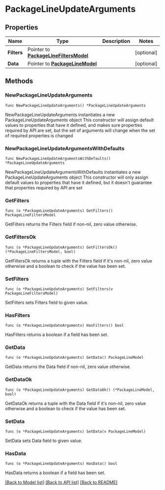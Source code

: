 # PackageLineUpdateArguments

## Properties

Name | Type | Description | Notes
------------ | ------------- | ------------- | -------------
**Filters** | Pointer to [**PackageLineFiltersModel**](PackageLineFiltersModel.md) |  | [optional] 
**Data** | Pointer to [**PackageLineModel**](PackageLineModel.md) |  | [optional] 

## Methods

### NewPackageLineUpdateArguments

`func NewPackageLineUpdateArguments() *PackageLineUpdateArguments`

NewPackageLineUpdateArguments instantiates a new PackageLineUpdateArguments object
This constructor will assign default values to properties that have it defined,
and makes sure properties required by API are set, but the set of arguments
will change when the set of required properties is changed

### NewPackageLineUpdateArgumentsWithDefaults

`func NewPackageLineUpdateArgumentsWithDefaults() *PackageLineUpdateArguments`

NewPackageLineUpdateArgumentsWithDefaults instantiates a new PackageLineUpdateArguments object
This constructor will only assign default values to properties that have it defined,
but it doesn't guarantee that properties required by API are set

### GetFilters

`func (o *PackageLineUpdateArguments) GetFilters() PackageLineFiltersModel`

GetFilters returns the Filters field if non-nil, zero value otherwise.

### GetFiltersOk

`func (o *PackageLineUpdateArguments) GetFiltersOk() (*PackageLineFiltersModel, bool)`

GetFiltersOk returns a tuple with the Filters field if it's non-nil, zero value otherwise
and a boolean to check if the value has been set.

### SetFilters

`func (o *PackageLineUpdateArguments) SetFilters(v PackageLineFiltersModel)`

SetFilters sets Filters field to given value.

### HasFilters

`func (o *PackageLineUpdateArguments) HasFilters() bool`

HasFilters returns a boolean if a field has been set.

### GetData

`func (o *PackageLineUpdateArguments) GetData() PackageLineModel`

GetData returns the Data field if non-nil, zero value otherwise.

### GetDataOk

`func (o *PackageLineUpdateArguments) GetDataOk() (*PackageLineModel, bool)`

GetDataOk returns a tuple with the Data field if it's non-nil, zero value otherwise
and a boolean to check if the value has been set.

### SetData

`func (o *PackageLineUpdateArguments) SetData(v PackageLineModel)`

SetData sets Data field to given value.

### HasData

`func (o *PackageLineUpdateArguments) HasData() bool`

HasData returns a boolean if a field has been set.


[[Back to Model list]](../README.md#documentation-for-models) [[Back to API list]](../README.md#documentation-for-api-endpoints) [[Back to README]](../README.md)


